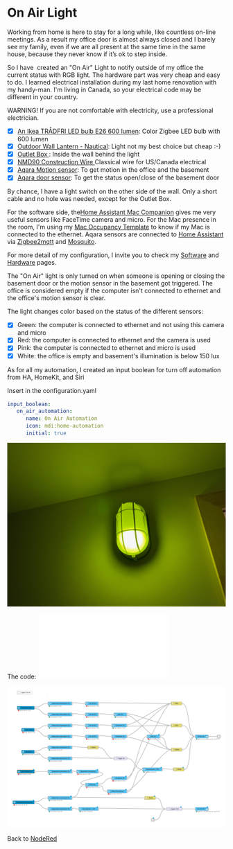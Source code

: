 # On Air Light #

Working from home is here to stay for a long while, like countless on-line meetings. As a result my office door is almost always closed and I barely see my family, even if we are all present at the same time in the same house, because they never know if it’s ok to step inside.

So I have  created an "On Air" Light to notify outside of my office the current status with RGB light. The hardware part was very cheap and easy to do. I learned electrical installation during my last home renovation with my handy-man. I'm living in Canada, so your electrical code may be different in your country.

WARNING! If you are not comfortable with electricity, use a professional electrician.


- [X] [An Ikea TRÅDFRI LED bulb E26 600 lumen](https://www.ikea.com/ca/en/p/tradfri-led-bulb-e26-600-lumen-wireless-dimmable-color-and-white-spectrum-color-and-white-spectrum-globe-opal-white-90408617/): Color Zigbee LED bulb with 600 lumen
- [X] [Outdoor Wall Lantern - Nautical](https://www.rona.ca/en/outdoor-wall-lantern-nautical-0511193): Light not my best choice but cheap :-)
- [x] [Outlet Box ](https://www.renodepot.com/en/outlet-box-0320005) : Inside the wall behind the light
- [x] [NMD90 Construction Wire ](https://www.rona.ca/en/canada-wire-nmd90-construction-wire-47174810-1798001)  Classical wire for US/Canada electrical
- [X] [Aqara Motion sensor](https://www.aqara.com/en/human_motion_sensor.html): To get motion in the office and the basement
- [X] [Aqara door sensor](https://www.aqara.com/en/door_and_window_sensor.html): To get the status open/close of the basement door

By chance, I have a light switch on the other side of the wall. Only a short cable and no hole was needed, except for the Outlet Box.

For the software side, the[Home Assistant Mac Companion](https://www.home-assistant.io/blog/2020/09/18/mac-companion/) gives me very useful sensors like FaceTime camera and micro. For the Mac presence in the room, I'm using my [Mac Occupancy Template](../../../HomeAssistant/macOccupancyTemplate) to know if my Mac is connected to the ethernet. Aqara sensors are connected to [Home Assistant](https://registry.hub.docker.com/r/homeassistant/home-assistant) via [Zigbee2mqtt](https://registry.hub.docker.com/r/koenkk/zigbee2mqtt) and [Mosquito](https://registry.hub.docker.com/_/eclipse-mosquitto/).

For more detail of my configuration, I invite you to check my [Software](software.md) and [Hardware](hardware.md) pages.

The "On Air" light is only turned on when someone is opening or closing the basement door or the motion sensor in the basement got triggered. The office is considered empty if the computer isn't connected to ethernet and the office's motion sensor is clear.

The light changes color based on the status of the different sensors:

- [x] Green: the computer is connected to ethernet and not using this camera and micro
- [x] Red: the computer is connected to ethernet and the camera is used
- [x] Pink: the computer is connected to ethernet and micro is used
- [x] White: the office is empty and basement's illumination is below 150 lux

As for all my automation, I created an input boolean for turn off automation from HA, HomeKit, and Siri

Insert in the configuration.yaml
```yml
input_boolean:
   on_air_automation:
      name: On Air Automation
      icon: mdi:home-automation
      initial: true
```

![On Air Light Photo](onAirLight_photo.jpg)

The code: ![On Air Light Json](onAirLight.json)

![On Air Light Graph](onAirLight.png)

Back to [NodeRed](../../README.md)
